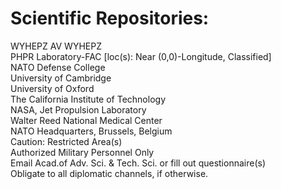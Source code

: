 # Scientific Repositories: <br />
WYHEPZ AV WYHEPZ <br />
PHPR Laboratory-FAC [loc(s): Near (0,0)-Longitude, Classified]  <br />
NATO Defense College  <br />
University of Cambridge  <br />
University of Oxford  <br />
The California Institute of Technology  <br />
NASA, Jet Propulsion Laboratory  <br />
Walter Reed National Medical Center  <br />
NATO Headquarters, Brussels, Belgium <br />
Caution:  Restricted Area(s)  <br />
Authorized Military Personnel Only  <br />
Email Acad.of Adv. Sci. & Tech. Sci. or fill out questionnaire(s)  <br />
Obligate to all diplomatic channels, if otherwise.  <br />
